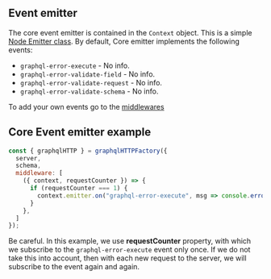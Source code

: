 ## Event emitter

The core event emitter is contained in the `Context` object. This is a simple [Node Emitter class](https://nodejs.org/api/events.html#class-eventemitter). By default, Core emitter implements the following events:

 - `graphql-error-execute` - No info.
 - `graphql-error-validate-field` - No info.
 - `graphql-error-validate-request` - No info.
 - `graphql-error-validate-schema` - No info.


To add your own events go to the [middlewares](./middlewares.md)

## Core Event emitter example

```js
const { graphqlHTTP } = graphqlHTTPFactory({
  server,
  schema,
  middleware: [
    ({ context, requestCounter }) => {
      if (requestCounter === 1) {
        context.emitter.on("graphql-error-execute", msg => console.error(msg));
      }
    },
  ]
});
```

Be careful. In this example, we use **requestCounter** property, with which we subscribe to the `graphql-error-execute` event only once. If we do not take this into account, then with each new request to the server, we will subscribe to the event again and again.
